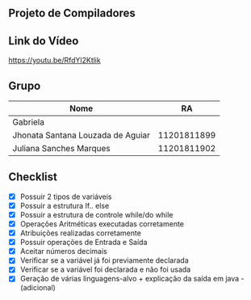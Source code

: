 ## Projeto de Compiladores

## Link do Vídeo
https://youtu.be/RfdYl2Ktlik

## Grupo
<table> 
	<thead>
	<th>Nome</th>
	<th>RA</th>
	</thead>
	<tbody>
	<tr>
		<td>Gabriela </td>
		<td></td>
	</tr>
	<tr>
		<td>Jhonata Santana Louzada de Aguiar</td>
		<td>11201811899</td>
	</tr>
	<tr>
		<td>Juliana Sanches Marques</td>
		<td>11201811902</td>
	</tr>
	</tbody>
</table>
 
## Checklist
- [x] Possuir 2 tipos de variáveis  
- [x] Possuir a estrutura If.. else 
- [x] Possuir a estrutura de controle while/do while 
- [x] Operações Aritméticas executadas corretamente 
- [x] Atribuições realizadas corretamente
- [x] Possuir operações de Entrada e Saída
- [x] Aceitar números decimais
- [x] Verificar se a variável já foi previamente declarada
- [x] Verificar se a variável foi declarada e não foi usada
- [x] Geração de várias linguagens-alvo + explicação da saída em java - (adicional)
